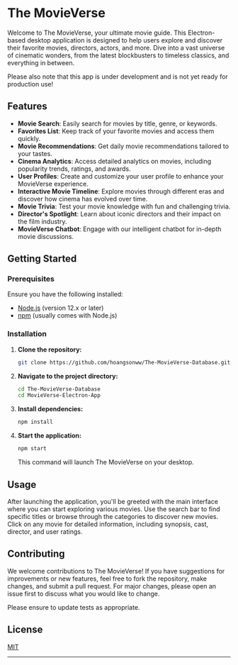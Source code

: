 # The MovieVerse

Welcome to The MovieVerse, your ultimate movie guide. This Electron-based desktop application is designed to help users explore and discover their favorite movies, directors, actors, and more. Dive into a vast universe of cinematic wonders, from the latest blockbusters to timeless classics, and everything in between.

Please also note that this app is under development and is not yet ready for production use!

## Features

- **Movie Search**: Easily search for movies by title, genre, or keywords.
- **Favorites List**: Keep track of your favorite movies and access them quickly.
- **Movie Recommendations**: Get daily movie recommendations tailored to your tastes.
- **Cinema Analytics**: Access detailed analytics on movies, including popularity trends, ratings, and awards.
- **User Profiles**: Create and customize your user profile to enhance your MovieVerse experience.
- **Interactive Movie Timeline**: Explore movies through different eras and discover how cinema has evolved over time.
- **Movie Trivia**: Test your movie knowledge with fun and challenging trivia.
- **Director's Spotlight**: Learn about iconic directors and their impact on the film industry.
- **MovieVerse Chatbot**: Engage with our intelligent chatbot for in-depth movie discussions.

## Getting Started

### Prerequisites

Ensure you have the following installed:

- [Node.js](https://nodejs.org/en/) (version 12.x or later)
- [npm](https://npmjs.com/) (usually comes with Node.js)

### Installation

1. **Clone the repository:**

   ```bash
   git clone https://github.com/hoangsonww/The-MovieVerse-Database.git
   ```

2. **Navigate to the project directory:**

   ```bash
   cd The-MovieVerse-Database
   cd MovieVerse-Electron-App
   ```

3. **Install dependencies:**

   ```bash
   npm install
   ```

4. **Start the application:**

   ```bash
   npm start
   ```

   This command will launch The MovieVerse on your desktop.

## Usage

After launching the application, you'll be greeted with the main interface where you can start exploring various movies. Use the search bar to find specific titles or browse through the categories to discover new movies. Click on any movie for detailed information, including synopsis, cast, director, and user ratings.

## Contributing

We welcome contributions to The MovieVerse! If you have suggestions for improvements or new features, feel free to fork the repository, make changes, and submit a pull request. For major changes, please open an issue first to discuss what you would like to change.

Please ensure to update tests as appropriate.

## License

[MIT](https://choosealicense.com/licenses/mit/)

---
